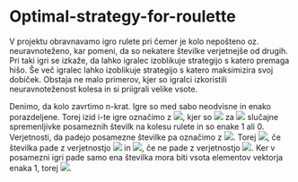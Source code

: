 # Optimal-strategy-for-roulette

V projektu obravnavamo igro rulete pri čemer je kolo nepošteno oz. neuravnoteženo, kar pomeni, da so nekatere številke verjetnejše od drugih. Pri taki igri se izkaže, da lahko igralec izoblikuje strategijo s katero premaga hišo. Še več igralec lahko izoblikuje strategijo s katero maksimizira svoj dobiček. Obstaja ne malo primerov, kjer so igralci izkoristili neuravnoteženost kolesa in si priigrali velike vsote. 

Denimo, da kolo zavrtimo n-krat. Igre so med sabo neodvisne in enako porazdeljene. Torej izid i-te igre označimo z <img src="https://render.githubusercontent.com/render/math?math=X_i=(X_{i1},\dots,X_{iK})^T">, kjer so <img src="https://render.githubusercontent.com/render/math?math=X_{ij}"> za <img src="https://render.githubusercontent.com/render/math?math=j=1\dots,K"> slučajne spremenljivke posameznih številk na kolesu rulete in so enake 1 ali 0. Verjetnosti, da padejo posamezne številke pa označimo z <img src="https://render.githubusercontent.com/render/math?math=p=(p_1,\dots,p_K)">. Torej <img src="https://render.githubusercontent.com/render/math?math=X_{ij}=1">, če številka pade z verjetnostjo <img src="https://render.githubusercontent.com/render/math?math=p_j"> in <img src="https://render.githubusercontent.com/render/math?math=X_{ij}=0">, če ne pade z verjetnostjo <img src="https://render.githubusercontent.com/render/math?math=1-p_j">. Ker v posamezni igri pade samo ena številka mora biti vsota elementov vektorja enaka 1, torej <img src="https://render.githubusercontent.com/render/math?math=\sum_{i=1}^KX_i">. 

